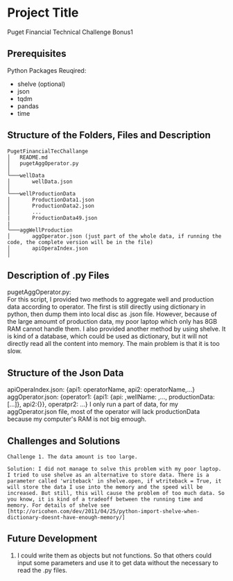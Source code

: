 # Project Title

Puget Financial Technical Challenge Bonus1

## Prerequisites
Python Packages Reuqired:
* shelve (optional)
* json
* tqdm
* pandas
* time

## Structure of the Folders, Files and Description
```
PugetFinancialTecChallange
│   README.md
│   pugetAggOperator.py
│   
└───wellData
│       wellData.json
│
└───wellProductionData
│       ProductionData1.json
│       ProductionData2.json
│       ...
|       ProductionData49.json
|
└───aggWellProduction
│       aggOperator.json (just part of the whole data, if running the code, the complete version will be in the file)   
│       apiOperaIndex.json
│
```

## Description of .py Files
pugetAggOperator.py:  
For this script, I provided two methods to aggregate well and production data according to operator. The first is still directly using dictionary in python, then dump them into local disc as .json file. However, because of the large amoumt of production data, my poor laptop which only has 8GB RAM cannot handle them. I also provided another method by using shelve. It is kind of a database, which could be used as dictionary, but it will not directly read all the content into memory. The main problem is that it is too slow.

## Structure of the Json Data
apiOperaIndex.json: {api1: operatorName, api2: operatorName,...}
aggOperator.json: {operator1: {api1: {api: ,wellName: ,..., productionData:\[...\]}, api2:{}}, operatpr2: ...}
I only run a part of data, for my aggOperator.json file, most of the operator will lack productionData because my computer's RAM is not big emough.

## Challenges and Solutions
```
Challenge 1. The data amount is too large.

Solution: I did not manage to solve this problem with my poor laptop. I tried to use shelve as an alternative to store data. There is a parameter called 'writeback' in shelve.open, if wtriteback = True, it will store the data I use into the memory and the speed will be increased. But still, this will cause the problem of too much data. So you know, it is kind of a tradeoff between the running time and memory. For details of shelve see [http://oricohen.com/dev/2011/04/25/python-import-shelve-when-dictionary-doesnt-have-enough-memory/] 
```

## Future Development
1. I could write them as objects but not functions. So that others could input some parameters and use it to get data without the necessary to read the .py files.
